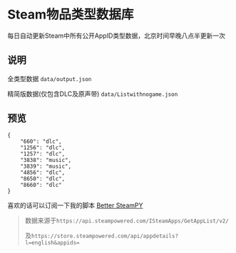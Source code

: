 # Steam物品类型数据库
每日自动更新Steam中所有公开AppID类型数据，北京时间早晚八点半更新一次

## 说明

全类型数据 `data/output.json`

精简版数据(仅包含DLC及原声带) `data/Listwithnogame.json`

## 预览


    {
        "660": "dlc",
        "1256": "dlc",
        "1257": "dlc",
        "3838": "music",
        "3839": "music",
        "4856": "dlc",
        "8650": "dlc",
        "8660": "dlc"
    }

喜欢的话可以订阅一下我的脚本 [Better SteamPY](https://greasyfork.org/zh-CN/scripts/503737-better-steampy)

>数据来源于`https://api.steampowered.com/ISteamApps/GetAppList/v2/`
>
>及`https://store.steampowered.com/api/appdetails?l=english&appids=`
